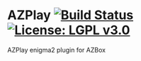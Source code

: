 AZPlay [![Build Status](https://travis-ci.org/OpenVisionE2/AZPlay.svg?branch=master)](https://travis-ci.org/OpenVisionE2/AZPlay) [![License: LGPL v3.0](https://img.shields.io/badge/License-LGPL%20v3.0-blue.svg)](https://www.gnu.org/licenses/lgpl-3.0)
======
AZPlay enigma2 plugin for AZBox
